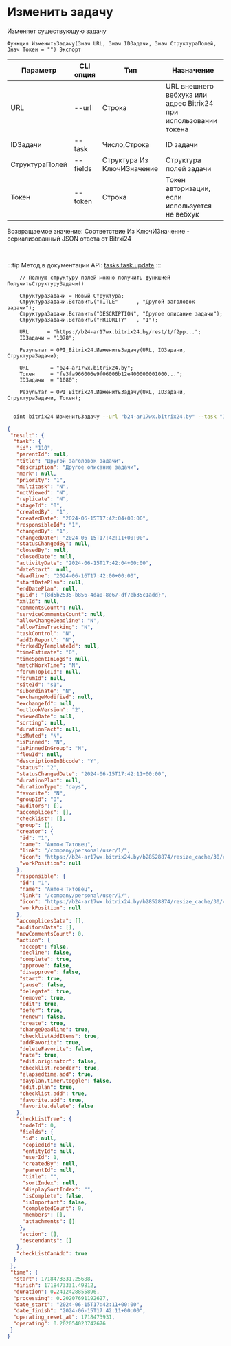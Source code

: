 ﻿---
sidebar_position: 4
---

# Изменить задачу
 Изменяет существующую задачу



`Функция ИзменитьЗадачу(Знач URL, Знач IDЗадачи, Знач СтруктураПолей, Знач Токен = "") Экспорт`

  | Параметр | CLI опция | Тип | Назначение |
  |-|-|-|-|
  | URL | --url | Строка | URL внешнего вебхука или адрес Bitrix24 при использовании токена |
  | IDЗадачи | --task | Число,Строка | ID задачи |
  | СтруктураПолей | --fields | Структура Из КлючИЗначение | Структура полей задачи |
  | Токен | --token | Строка | Токен авторизации, если используется не вебхук |

  
  Возвращаемое значение:   Соответствие Из КлючИЗначение - сериализованный JSON ответа от Bitrxi24

<br/>

:::tip
Метод в документации API: [tasks.task.update](https://dev.1c-bitrix.ru/rest_help/tasks/task/tasks/tasks_task_update.php)
:::
<br/>


```bsl title="Пример кода"
    // Полную структуру полей можно получить функцией ПолучитьСтруктуруЗадачи()

    СтруктураЗадачи = Новый Структура;
    СтруктураЗадачи.Вставить("TITLE"      , "Другой заголовок задачи");
    СтруктураЗадачи.Вставить("DESCRIPTION", "Другое описание задачи");
    СтруктураЗадачи.Вставить("PRIORITY"   , "1");

    URL      = "https://b24-ar17wx.bitrix24.by/rest/1/f2pp...";
    IDЗадачи = "1078";

    Результат = OPI_Bitrix24.ИзменитьЗадачу(URL, IDЗадачи, СтруктураЗадачи);

    URL       = "b24-ar17wx.bitrix24.by";
    Токен     = "fe3fa966006e9f06006b12e400000001000...";
    IDЗадачи  = "1080";

    Результат = OPI_Bitrix24.ИзменитьЗадачу(URL, IDЗадачи, СтруктураЗадачи, Токен);
```



```sh title="Пример команды CLI"
    
  oint bitrix24 ИзменитьЗадачу --url "b24-ar17wx.bitrix24.by" --task "170" --fields %fields% --token "b9df7366006e9f06006b12e400000001000..."

```

```json title="Результат"
{
 "result": {
  "task": {
   "id": "110",
   "parentId": null,
   "title": "Другой заголовок задачи",
   "description": "Другое описание задачи",
   "mark": null,
   "priority": "1",
   "multitask": "N",
   "notViewed": "N",
   "replicate": "N",
   "stageId": "0",
   "createdBy": "1",
   "createdDate": "2024-06-15T17:42:04+00:00",
   "responsibleId": "1",
   "changedBy": "1",
   "changedDate": "2024-06-15T17:42:11+00:00",
   "statusChangedBy": null,
   "closedBy": null,
   "closedDate": null,
   "activityDate": "2024-06-15T17:42:04+00:00",
   "dateStart": null,
   "deadline": "2024-06-16T17:42:00+00:00",
   "startDatePlan": null,
   "endDatePlan": null,
   "guid": "{8d5b2535-b856-4da0-8e67-df7eb35c1add}",
   "xmlId": null,
   "commentsCount": null,
   "serviceCommentsCount": null,
   "allowChangeDeadline": "N",
   "allowTimeTracking": "N",
   "taskControl": "N",
   "addInReport": "N",
   "forkedByTemplateId": null,
   "timeEstimate": "0",
   "timeSpentInLogs": null,
   "matchWorkTime": "N",
   "forumTopicId": null,
   "forumId": null,
   "siteId": "s1",
   "subordinate": "N",
   "exchangeModified": null,
   "exchangeId": null,
   "outlookVersion": "2",
   "viewedDate": null,
   "sorting": null,
   "durationFact": null,
   "isMuted": "N",
   "isPinned": "N",
   "isPinnedInGroup": "N",
   "flowId": null,
   "descriptionInBbcode": "Y",
   "status": "2",
   "statusChangedDate": "2024-06-15T17:42:11+00:00",
   "durationPlan": null,
   "durationType": "days",
   "favorite": "N",
   "groupId": "0",
   "auditors": [],
   "accomplices": [],
   "checklist": [],
   "group": [],
   "creator": {
    "id": "1",
    "name": "Антон Титовец",
    "link": "/company/personal/user/1/",
    "icon": "https://b24-ar17wx.bitrix24.by/b28528874/resize_cache/30/c0120a8d7c10d63c83e32398d1ec4d9e/main/d7e/d7e99cf556e4ab676463dae2c00ddfbb/a7e0af6899300e3c684caeca5c334d81.jpg",
    "workPosition": null
   },
   "responsible": {
    "id": "1",
    "name": "Антон Титовец",
    "link": "/company/personal/user/1/",
    "icon": "https://b24-ar17wx.bitrix24.by/b28528874/resize_cache/30/c0120a8d7c10d63c83e32398d1ec4d9e/main/d7e/d7e99cf556e4ab676463dae2c00ddfbb/a7e0af6899300e3c684caeca5c334d81.jpg",
    "workPosition": null
   },
   "accomplicesData": [],
   "auditorsData": [],
   "newCommentsCount": 0,
   "action": {
    "accept": false,
    "decline": false,
    "complete": true,
    "approve": false,
    "disapprove": false,
    "start": true,
    "pause": false,
    "delegate": true,
    "remove": true,
    "edit": true,
    "defer": true,
    "renew": false,
    "create": true,
    "changeDeadline": true,
    "checklistAddItems": true,
    "addFavorite": true,
    "deleteFavorite": false,
    "rate": true,
    "edit.originator": false,
    "checklist.reorder": true,
    "elapsedtime.add": true,
    "dayplan.timer.toggle": false,
    "edit.plan": true,
    "checklist.add": true,
    "favorite.add": true,
    "favorite.delete": false
   },
   "checkListTree": {
    "nodeId": 0,
    "fields": {
     "id": null,
     "copiedId": null,
     "entityId": null,
     "userId": 1,
     "createdBy": null,
     "parentId": null,
     "title": "",
     "sortIndex": null,
     "displaySortIndex": "",
     "isComplete": false,
     "isImportant": false,
     "completedCount": 0,
     "members": [],
     "attachments": []
    },
    "action": [],
    "descendants": []
   },
   "checkListCanAdd": true
  }
 },
 "time": {
  "start": 1718473331.25688,
  "finish": 1718473331.49812,
  "duration": 0.2412428855896,
  "processing": 0.20207691192627,
  "date_start": "2024-06-15T17:42:11+00:00",
  "date_finish": "2024-06-15T17:42:11+00:00",
  "operating_reset_at": 1718473931,
  "operating": 0.202054023742676
 }
}
```
